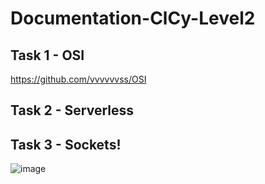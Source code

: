 # Documentation-ClCy-Level2
## Task 1 - OSI
https://github.com/vvvvvvss/OSI

## Task 2 - Serverless

## Task 3 - Sockets!
![image](https://github.com/user-attachments/assets/bae21e44-6e66-4277-9b9f-449bd5d84ead)
